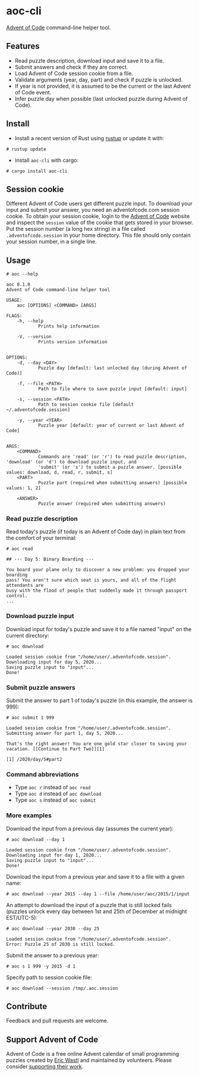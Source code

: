 # aoc-cli

[Advent of Code](https://adventofcode.com) command-line helper tool.

## Features

- Read puzzle description, download input and save it to a file.
- Submit answers and check if they are correct.
- Load Advent of Code session cookie from a file.
- Validate arguments (year, day, part) and check if puzzle is unlocked.
- If year is not provided, it is assumed to be the current or the last Advent of
  Code event.
- Infer puzzle day when possible (last unlocked puzzle during Advent of Code).

## Install

- Install a recent version of Rust using [rustup](https://rustup.rs/) or update
it with:
```
# rustup update
```

- Install `aoc-cli` with cargo:
```
# cargo install aoc-cli
```

## Session cookie

Different Advent of Code users get different puzzle input. To download your
input and submit your answer, you need an adventofcode.com session cookie. To
obtain your session cookie, login to the
[Advent of Code](https://adventofcode.com) website and inspect the `session`
value of the cookie that gets stored in your browser. Put the session number (a
long hex string) in a file called `.adventofcode.session` in your home
directory. This file should only contain your session number, in a single line.

## Usage

```
# aoc --help

aoc 0.1.0
Advent of Code command-line helper tool

USAGE:
    aoc [OPTIONS] <COMMAND> [ARGS]

FLAGS:
    -h, --help
            Prints help information

    -V, --version
            Prints version information


OPTIONS:
    -d, --day <DAY>
            Puzzle day [default: last unlocked day (during Advent of Code)]

    -f, --file <PATH>
            Path to file where to save puzzle input [default: input]

    -s, --session <PATH>
            Path to session cookie file [default ~/.adventofcode.session]

    -y, --year <YEAR>
            Puzzle year [default: year of current or last Advent of Code]


ARGS:
    <COMMAND>
            Commands are 'read' (or 'r') to read puzzle description, 'download' (or 'd') to download puzzle input, and
            'submit' (or 's') to submit a puzzle answer. [possible values: download, d, read, r, submit, s]
    <PART>
            Puzzle part (required when submitting answers) [possible values: 1, 2]

    <ANSWER>
            Puzzle answer (required when submitting answers)
```

### Read puzzle description

Read today's puzzle (if today is an Advent of Code day) in plain text from the
comfort of your terminal:

```
# aoc read

## --- Day 5: Binary Boarding ---

You board your plane only to discover a new problem: you dropped your boarding
pass! You aren't sure which seat is yours, and all of the flight attendants are
busy with the flood of people that suddenly made it through passport control.
...
```

### Download puzzle input

Download input for today's puzzle and save it to a file named "input" on the
current directory:

```
# aoc download

Loaded session cookie from "/home/user/.adventofcode.session".
Downloading input for day 5, 2020...
Saving puzzle input to "input"...
Done!
```

### Submit puzzle answers

Submit the answer to part 1 of today's puzzle (in this example, the answer is
999):

```
# aoc submit 1 999

Loaded session cookie from "/home/user/.adventofcode.session".
Submitting answer for part 1, day 5, 2020...

That's the right answer! You are one gold star closer to saving your vacation. [[Continue to Part Two]][1]

[1] /2020/day/5#part2
```

### Command abbreviations

- Type `aoc r` instead of `aoc read`
- Type `aoc d` instead of `aoc download`
- Type `aoc s` instead of `aoc submit`

### More examples

Download the input from a previous day (assumes the current year):

```
# aoc download --day 1

Loaded session cookie from "/home/user/.adventofcode.session".
Downloading input for day 1, 2020...
Saving puzzle input to "input"...
Done!
```

Download the input from a previous year and save it to a file with a given
name:

```
# aoc download --year 2015 --day 1 --file /home/user/aoc/2015/1/input
```

An attempt to download the input of a puzzle that is still locked fails
(puzzles unlock every day between 1st and 25th of December at midnight
EST/UTC-5):

```
# aoc download --year 2030 --day 25

Loaded session cookie from "/home/user/.adventofcode.session".
Error: Puzzle 25 of 2030 is still locked.
```

Submit the answer to a previous year:
```
# aoc s 1 999 -y 2015 -d 1
```

Specify path to session cookie file:
```
# aoc download --session /tmp/.aoc.session
```

## Contribute

Feedback and pull requests are welcome.

## Support Advent of Code

Advent of Code is a free online Advent calendar of small programming puzzles
created by [Eric Wastl](http://was.tl/) and maintained by volunteers. Please
consider [supporting their work](https://adventofcode.com/support).
